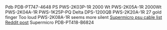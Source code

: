 Pdb PDB-PT747-4648
PS  PWS-2K03P-1R 2000 Wt
PWS-2K05A-1R 2000Wt
PWS-2K04A-1R
PWS-1K25P-PQ Delta DPS-1200QB
PWS-2K20A-1R 27 gold finger Too loud
PWS-2K08A-1R seems more silent
[Supermicro psu cable list](https://www.supermicro.com/products/nfo/files/power_supply/psu_cablelist.pdf) 
[Reddit post](https://www.reddit.com/r/homelab/comments/1j6gt0v/i_need_some_help_with_supermicro_pdb_boards_which/?utm_source=share&utm_medium=web3x&utm_name=web3xcss&utm_term=1&utm_content=share_button) 
Supermicro PDB-PT418-B6824
